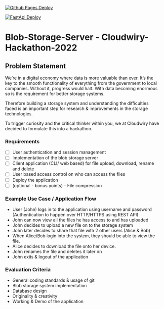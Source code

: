 [![Github Pages Deploy](https://github.com/sachinsom93/Blob-Storage-Server-Cloudwiry-Hackathon-2022/actions/workflows/deploy.yml/badge.svg)](https://github.com/sachinsom93/Blob-Storage-Server-Cloudwiry-Hackathon-2022/actions/workflows/deploy.yml)

[![FastApi Deploy](https://github.com/sachinsom93/Blob-Storage-Server-Cloudwiry-Hackathon-2022/actions/workflows/deployserver.yml/badge.svg)](https://github.com/sachinsom93/Blob-Storage-Server-Cloudwiry-Hackathon-2022/actions/workflows/deployserver.yml)

# Blob-Storage-Server - Cloudwiry-Hackathon-2022

## Problem Statement
We’re in a digital economy where data is more valuable than ever. It’s the key to the smooth functionality of everything from the government to local companies. Without it, progress would halt.
With data becoming enormous so is the requirement for better storage systems.

Therefore building a storage system and understanding the difficulties faced is an important step for research & improvements in the storage technologies.

To trigger curiosity and the critical thinker within you, we at Cloudwiry have decided to formulate this into a hackathon.

### Requirements
- [ ] User authentication and session management
- [ ] Implementation of the blob storage server
- [ ] Client application (CLI/ web based) for file upload, download, rename and delete
- [ ] User based access control on who can access the files
- [ ] Deploy the application
- [ ] (optional - bonus points) - File compression

### Example Use Case / Application Flow

- User (John) logs in to the application using username and password (Authentication to happen over HTTP/HTTPS using REST API)
- John can now view all the files he has access to and has uploaded
- John decides to upload a new file on to the storage system
- John later decides to share that file with 2 other users (Alice & Bob)
- When Alice/Bob login into the system, they should be able to view the file.
- Alice decides to download the file onto her device.
- John renames the file and deletes it later on
- John exits & logout of the application

### Evaluation Criteria
- General coding standards & usage of git
- Blob storage system implementation
- Database design
- Originality & creativity
- Working & Demo of the application


